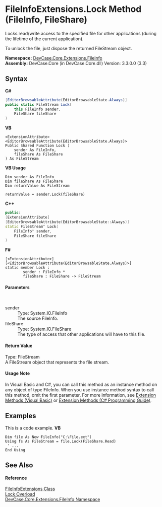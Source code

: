 # FileInfoExtensions.Lock Method (FileInfo, FileShare)
 

Locks read/write access to the specified file for other applications (during the lifetime of the current application). 

 To unlock the file, just dispose the returned FileStream object.

**Namespace:**&nbsp;<a href="N_DevCase_Core_Extensions_FileInfo">DevCase.Core.Extensions.FileInfo</a><br />**Assembly:**&nbsp;DevCase.Core (in DevCase.Core.dll) Version: 3.3.0.0 (3.3)

## Syntax

**C#**<br />
``` C#
[EditorBrowsableAttribute(EditorBrowsableState.Always)]
public static FileStream Lock(
	this FileInfo sender,
	FileShare fileShare
)
```

**VB**<br />
``` VB
<ExtensionAttribute>
<EditorBrowsableAttribute(EditorBrowsableState.Always)>
Public Shared Function Lock ( 
	sender As FileInfo,
	fileShare As FileShare
) As FileStream
```

**VB Usage**<br />
``` VB Usage
Dim sender As FileInfo
Dim fileShare As FileShare
Dim returnValue As FileStream

returnValue = sender.Lock(fileShare)
```

**C++**<br />
``` C++
public:
[ExtensionAttribute]
[EditorBrowsableAttribute(EditorBrowsableState::Always)]
static FileStream^ Lock(
	FileInfo^ sender, 
	FileShare fileShare
)
```

**F#**<br />
``` F#
[<ExtensionAttribute>]
[<EditorBrowsableAttribute(EditorBrowsableState.Always)>]
static member Lock : 
        sender : FileInfo * 
        fileShare : FileShare -> FileStream 

```


#### Parameters
&nbsp;<dl><dt>sender</dt><dd>Type: System.IO.FileInfo<br />The source FileInfo.</dd><dt>fileShare</dt><dd>Type: System.IO.FileShare<br />The type of access that other applications will have to this file.</dd></dl>

#### Return Value
Type: FileStream<br />A FileStream object that represents the file stream.

#### Usage Note
In Visual Basic and C#, you can call this method as an instance method on any object of type FileInfo. When you use instance method syntax to call this method, omit the first parameter. For more information, see <a href="https://docs.microsoft.com/dotnet/visual-basic/programming-guide/language-features/procedures/extension-methods">Extension Methods (Visual Basic)</a> or <a href="https://docs.microsoft.com/dotnet/csharp/programming-guide/classes-and-structs/extension-methods">Extension Methods (C# Programming Guide)</a>.

## Examples
This is a code example. 
**VB**<br />
``` VB
Dim file As New FileInfo("C:\File.ext")
Using fs As FileStream = file.Lock(FileShare.Read)
 ' ...
End Using
```


## See Also


#### Reference
<a href="T_DevCase_Core_Extensions_FileInfo_FileInfoExtensions">FileInfoExtensions Class</a><br /><a href="Overload_DevCase_Core_Extensions_FileInfo_FileInfoExtensions_Lock">Lock Overload</a><br /><a href="N_DevCase_Core_Extensions_FileInfo">DevCase.Core.Extensions.FileInfo Namespace</a><br />